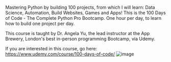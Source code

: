 Mastering Python by building 100 projects, from which I will learn: Data Science, Automation, Build Websites, Games and Apps!
This is the 100 Days of Code - The Complete Python Pro Bootcamp.
One hour per day, to learn how to build one project per day.

This course is taught by Dr. Angela Yu, the lead instructor at the App Brewery, London's best in-person programming Bootcamp, via Udemy.

If you are interested in this course, go here:
https://www.udemy.com/course/100-days-of-code/ 
![image](https://github.com/vara-co/100-Days-of-code/assets/152572519/90155183-90be-468c-bfb2-e053e3730041)
